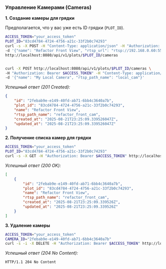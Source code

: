 ### Управление Камерами (Cameras)

**1. Создание камеры для грядки**

Предполагается, что у вас уже есть ID грядки (`PLOT_ID`). 

```bash
ACCESS_TOKEN="your_access_token"
PLOT_ID="83cd4784-4724-4756-a21c-33f2b0c74293"
curl -s -X POST -H "Content-Type: application/json" -H "Authorization: Bearer $ACCESS_TOKEN" \
-d '{"name": "Refactor Front View", "rtsp_url": "rtsp://192.168.0.60:554/user=admin&password=zz123456&channel=1&stream=0.sdp"}' \
http://localhost:8080/api/v1/plots/$PLOT_ID/cameras


curl -X POST http://localhost:8080/api/v1/plots/$PLOT_ID/cameras \
-H "Authorization: Bearer $ACCESS_TOKEN" -H "Content-Type: application/json" \
-d '{"name": "My Local Camera", "rtsp_path_name": "local_cam"}'

```

*Успешный ответ (201 Created):*
```json
{
    "id": "2febab9e-e149-40fd-ab71-6bb4c3640a7b",
    "plot_id": "83cd4784-4724-4756-a21c-33f2b0c74293",
    "name": "Refactor Front View",
    "rtsp_path_name": "refactor_front_cam",
    "created_at": "2025-08-21T23:25:09.339526047Z",
    "updated_at": "2025-08-21T23:25:09.339526047Z"
}
```

**2. Получение списка камер для грядки**

```bash
ACCESS_TOKEN="your_access_token"
PLOT_ID="83cd4784-4724-4756-a21c-33f2b0c74293"
curl -s -X GET -H "Authorization: Bearer $ACCESS_TOKEN" http://localhost:8080/api/v1/plots/$PLOT_ID/cameras
```

*Успешный ответ (200 OK):*
```json
[
    {
        "id": "2febab9e-e149-40fd-ab71-6bb4c3640a7b",
        "plot_id": "83cd4784-4724-4756-a21c-33f2b0c74293",
        "name": "Refactor Front View",
        "rtsp_path_name": "refactor_front_cam",
        "created_at": "2025-08-21T23:25:09.339526Z",
        "updated_at": "2025-08-21T23:25:09.339526Z"
    }
]
```

**3. Удаление камеры**

```bash
ACCESS_TOKEN="your_access_token"
CAMERA_ID="2febab9e-e149-40fd-ab71-6bb4c3640a7b"
curl -s -i -X DELETE -H "Authorization: Bearer $ACCESS_TOKEN" http://localhost:8080/api/v1/cameras/$CAMERA_ID
```

*Успешный ответ (204 No Content):*
```
HTTP/1.1 204 No Content
```

